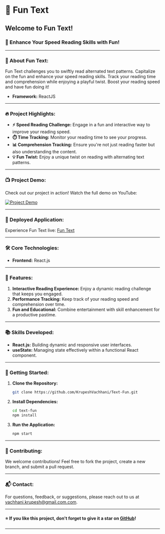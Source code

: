 # 🎉 Fun Text

## Welcome to Fun Text!

### 🧠 Enhance Your Speed Reading Skills with Fun!

---

### 🌟 About Fun Text:
Fun Text challenges you to swiftly read alternated text patterns. Capitalize on the fun and enhance your speed reading skills. Track your reading time and comprehension while enjoying a playful twist. Boost your reading speed and have fun doing it!

- **Framework:** ReactJS

---

### 🔥 Project Highlights:
- **⚡ Speed Reading Challenge:** Engage in a fun and interactive way to improve your reading speed.
- **⏱️ Time Tracking:** Monitor your reading time to see your progress.
- **📊 Comprehension Tracking:** Ensure you're not just reading faster but also understanding the content.
- **💡 Fun Twist:** Enjoy a unique twist on reading with alternating text patterns.

---

### 📺 Project Demo:
Check out our project in action! Watch the full demo on YouTube:

[![Project Demo](https://img.youtube.com/vi/tU2FTxQzWs4/maxresdefault.jpg)](https://www.youtube.com/watch?v=tU2FTxQzWs4)

---

### 🚀 Deployed Application:
Experience Fun Text live: [Fun Text](https://krupeshvachhani.github.io/Text-Fun/)

---

### 🛠️ Core Technologies:
- **Frontend:** React.js

---

### 🧩 Features:
1. **Interactive Reading Experience:** Enjoy a dynamic reading challenge that keeps you engaged.
2. **Performance Tracking:** Keep track of your reading speed and comprehension over time.
3. **Fun and Educational:** Combine entertainment with skill enhancement for a productive pastime.

---

### 📚 Skills Developed:
- **React.js:** Building dynamic and responsive user interfaces.
- **useState:** Managing state effectively within a functional React component.

---

### 🚀 Getting Started:
1. **Clone the Repository:**
    ```sh
    git clone https://github.com/KrupeshVachhani/Text-Fun.git
    ```

2. **Install Dependencies:**
    ```sh
    cd text-fun
    npm install
    ```

3. **Run the Application:**
    ```sh
    npm start
    ```

---

### 🌟 Contributing:
We welcome contributions! Feel free to fork the project, create a new branch, and submit a pull request.

---

### 📬 Contact:
For questions, feedback, or suggestions, please reach out to us at [vachhani.krupesh@gmail.com.com](mailto:vachhani.krupesh@gmail.com.com).

---

#### ⭐ If you like this project, don't forget to give it a star on [GitHub](https://github.com/KrupeshVachhani/Text-Fun.git)!

---
